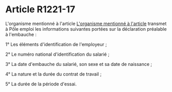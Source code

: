 # Article R1221-17

L'organisme mentionné à l'article [L'organisme mentionné à l'article][1] transmet à Pôle emploi les informations suivantes portées sur la déclaration préalable à l'embauche : 

1° Les éléments d'identification de l'employeur ; 

2° Le numéro national d'identification du salarié ; 

3° La date d'embauche du salarié, son sexe et sa date de naissance ; 

4° La nature et la durée du contrat de travail ; 

5° La durée de la période d'essai.

 [1]: /affichCodeArticle.do?cidTexte=LEGITEXT000006072050&idArticle=LEGIARTI000018482821&dateTexte=&categorieLien=cid